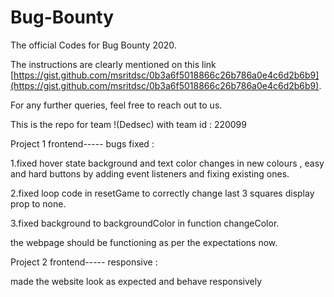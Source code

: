 # Bug-Bounty
The official Codes for Bug Bounty 2020.

The instructions are clearly mentioned on this link [https://gist.github.com/msritdsc/0b3a6f5018866c26b786a0e4c6d2b6b9](https://gist.github.com/msritdsc/0b3a6f5018866c26b786a0e4c6d2b6b9).

For any further queries, feel free to reach out to us.

This is the repo for team !(Dedsec) with team id : 220099

Project 1 frontend----- bugs fixed :

1.fixed hover state background and text color changes in new colours , easy and hard buttons by adding event listeners and fixing existing ones.

2.fixed loop code in resetGame to correctly change last 3 squares display prop to none.

3.fixed background to backgroundColor in function changeColor.

the webpage should be functioning as per the expectations now.

Project 2 frontend----- responsive :

made the website look as expected and behave responsively
